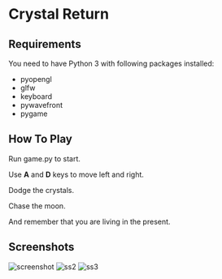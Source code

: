 # Crystal Return

## Requirements
You need to have Python 3 with following packages installed:
- pyopengl
- glfw
- keyboard
- pywavefront
- pygame

## How To Play
Run game.py to start.

Use **A** and **D** keys to move left and right.

Dodge the crystals.

Chase the moon.

And remember that you are living in the present.

## Screenshots

![screenshot](https://user-images.githubusercontent.com/80536083/200011002-e0486bb2-55a8-45c1-957a-463b2a993504.png)
![ss2](https://user-images.githubusercontent.com/80536083/210167743-86d45444-5530-4e6c-891d-36c61bac4202.jpg)
![ss3](https://user-images.githubusercontent.com/80536083/210167746-b7f66664-39a5-4465-aaa6-9c55bc41b761.jpg)
